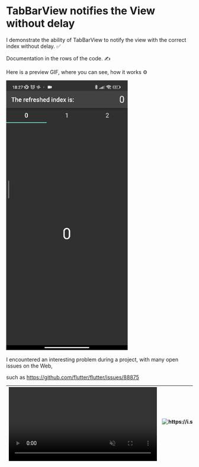 # TabBarView notifies the View without delay

I demonstrate the ability of TabBarView to notify the view with the correct index without delay. ✅ 

Documentation in the rows of the code. ✍️

Here is a preview GIF, where you can see, how it works ⚙️

<img title="" src="https://github.com/vellt/TabBarView-Notifies-The-View-Without-Delay/blob/main/1675099977893.gif?raw=true" alt="https://github.com/vellt/TabBarView-Notifies-The-View-Without-Delay/blob/main/1675099977893.gif?raw=true" width="328">

I encountered an interesting problem during a project, with many open issues on the Web, 

such as https://github.com/flutter/flutter/issues/88875




| <video src="https://user-images.githubusercontent.com/19836917/130793500-15d42eb7-b1d6-44d4-9773-3813740a541d.mov" data-canonical-src="https://user-images.githubusercontent.com/19836917/130793500-15d42eb7-b1d6-44d4-9773-3813740a541d.mov" controls="controls" muted="muted" class="d-block rounded-bottom-2 border-top width-fit" style="max-height:640px; min-height: 200px"><video src="https://user-images.githubusercontent.com/19836917/130793500-15d42eb7-b1d6-44d4-9773-3813740a541d.mov" data-canonical-src="https://user-images.githubusercontent.com/19836917/130793500-15d42eb7-b1d6-44d4-9773-3813740a541d.mov" controls="controls" muted="muted" class="d-block rounded-bottom-2 border-top width-fit" style="max-height:640px; min-height: 200px"><br/><br/>  </video> | <img title="" src="https://i.stack.imgur.com/IrigT.gif" alt="https://i.stack.imgur.com/IrigT.gif" width="328"> |
| ---------------------------------------------------------------------------------------------------------------------------------------------------------------------------------------------------------------------------------------------------------------------------------------------------------------------------------------------------------------------------------------------------------------------------------------------------------------------------------------------------------------------------------------------------------------------------------------------------------------------------------------------------------------------------------------------------------------------------------------------------------------------------------------- | -------------------------------------------------------------------------------------------------------------- |
